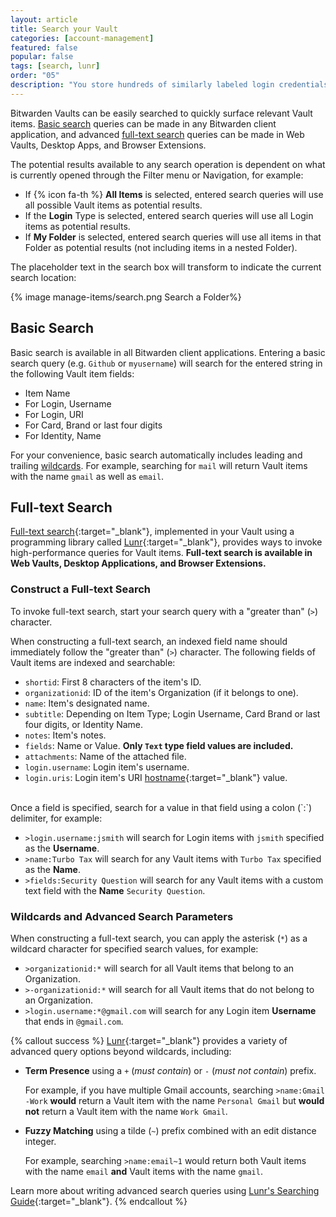 ```yaml
---
layout: article
title: Search your Vault
categories: [account-management]
featured: false
popular: false
tags: [search, lunr]
order: "05"
description: "You store hundreds of similarly labeled login credentials and other sensitive items in your Bitwarden password manager. Here are a few tips on how to search your Vault easily."
---
```


Bitwarden Vaults can be easily searched to quickly surface relevant Vault items. [Basic search](#basic-search) queries can be made in any Bitwarden client application, and advanced [full-text search](#full-text-search) queries can be made in Web Vaults, Desktop Apps, and Browser Extensions.

The potential results available to any search operation is dependent on what is currently opened through the Filter menu or Navigation, for example:

- If {% icon fa-th %} **All Items** is selected, entered search queries will use all possible Vault items as potential results.
- If the **Login** Type is selected, entered search queries will use all Login items as potential results.
- If **My Folder** is selected, entered search queries will use all items in that Folder as potential results (not including items in a nested Folder).

The placeholder text in the search box will transform to indicate the current search location:

{% image manage-items/search.png Search a Folder%}

## Basic Search

Basic search is available in all Bitwarden client applications. Entering a basic search query (e.g. `Github` or `myusername`) will search for the entered string in the following Vault item fields:

- Item Name
- For Login, Username
- For Login, URI
- For Card, Brand or last four digits
- For Identity, Name

For your convenience, basic search automatically includes leading and trailing [wildcards](#wildcards-and-advanced-search-parameters). For example, searching for `mail` will return Vault items with the name `gmail` as well as `email`.

## Full-text Search

[Full-text search](https://en.wikipedia.org/wiki/Full-text_search){:target="_blank"}, implemented in your Vault using a programming library called [Lunr](https://lunrjs.com/){:target="_blank"}, provides ways to invoke high-performance queries for Vault items. **Full-text search is available in Web Vaults, Desktop Applications, and Browser Extensions.**

### Construct a Full-text Search

To invoke full-text search, start your search query with a "greater than" (`>`) character.

When constructing a full-text search, an indexed field name should immediately follow the "greater than" (`>`) character. The following fields of Vault items are indexed and searchable:

- `shortid`: First 8 characters of the item's ID.
- `organizationid`: ID of the item's Organization (if it belongs to one).
- `name`: Item's designated name.
- `subtitle`: Depending on Item Type; Login Username, Card Brand or last four digits, or Identity Name.
- `notes`: Item's notes.
- `fields`: Name or Value. **Only `Text` type field values are included.**
- `attachments`: Name of the attached file.
- `login.username`: Login item's username.
- `login.uris`: Login item's URI [hostname](https://developer.mozilla.org/en-US/docs/Web/API/HTMLHyperlinkElementUtils/hostname){:target="_blank"} value.

<br>
Once a field is specified, search for a value in that field using a colon (`:`) delimiter, for example:

- `>login.username:jsmith` will search for Login items with `jsmith` specified as the **Username**.
- `>name:Turbo Tax` will search for any Vault items with `Turbo Tax` specified as the **Name**.
- `>fields:Security Question` will search for any Vault items with a custom text field with the **Name** `Security Question`.

### Wildcards and Advanced Search Parameters

When constructing a full-text search, you can apply the asterisk (`*`) as a wildcard character for specified search values, for example:

- `>organizationid:*` will search for all Vault items that belong to an Organization.
- `>-organizationid:*` will search for all Vault items that do not belong to an Organization.
- `>login.username:*@gmail.com` will search for any Login item **Username** that ends in `@gmail.com`.

{% callout success %}
[Lunr](https://lunrjs.com/){:target="_blank"} provides a variety of advanced query options beyond wildcards, including:
- **Term Presence** using a `+` (*must contain*) or `-` (*must not contain*) prefix.

   For example, if you have multiple Gmail accounts, searching `>name:Gmail -Work` **would** return a Vault item with the name `Personal Gmail` but **would not** return a Vault item with the name `Work Gmail`.
- **Fuzzy Matching** using a tilde (`~`) prefix combined with an edit distance integer.

   For example, searching `>name:email~1` would return both Vault items with the name `email` **and** Vault items with the name `gmail`.

Learn more about writing advanced search queries using [Lunr's Searching Guide](https://lunrjs.com/guides/searching.html){:target="_blank"}.
{% endcallout %}
